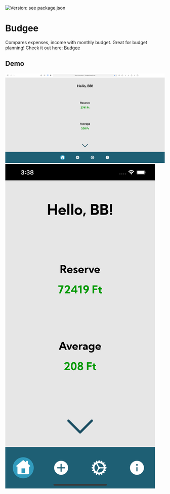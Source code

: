 ![Version: see package.json](https://img.shields.io/github/package-json/v/berenteb/budgee)
# Budgee
Compares expenses, income with monthly budget. Great for budget planning!
Check it out here: [Budgee](http://budgee.berente.net)
## Demo
![Mac Demo](./mac_demo.png)
![iPhone Demo](./iphone_demo.png)

